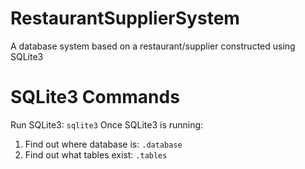 # RestaurantSupplierSystem
A database system based on a restaurant/supplier constructed using SQLite3

# SQLite3 Commands

Run SQLite3: `sqlite3`
Once SQLite3 is running:
1. Find out where database is: `.database`
2. Find out what tables exist: `.tables`
